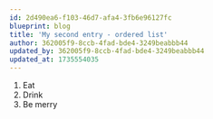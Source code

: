 ```yaml
---
id: 2d490ea6-f103-46d7-afa4-3fb6e96127fc
blueprint: blog
title: 'My second entry - ordered list'
author: 362005f9-8ccb-4fad-bde4-3249beabbb44
updated_by: 362005f9-8ccb-4fad-bde4-3249beabbb44
updated_at: 1735554035
---
```

1. Eat
2. Drink
3. Be merry
